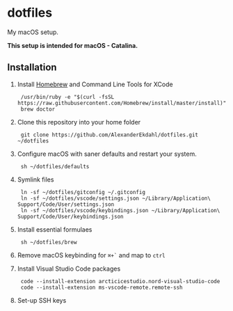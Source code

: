 # dotfiles

My macOS setup.

**This setup is intended for macOS - Catalina.**

## Installation

1. Install [Homebrew](https://mxcl.github.com/homebrew/) and Command Line Tools for XCode

        /usr/bin/ruby -e "$(curl -fsSL https://raw.githubusercontent.com/Homebrew/install/master/install)"
        brew doctor

1. Clone this repository into your home folder

        git clone https://github.com/AlexanderEkdahl/dotfiles.git ~/dotfiles

1. Configure macOS with saner defaults and restart your system.

        sh ~/dotfiles/defaults

1. Symlink files

        ln -sf ~/dotfiles/gitconfig ~/.gitconfig
        ln -sf ~/dotfiles/vscode/settings.json ~/Library/Application\ Support/Code/User/settings.json
        ln -sf ~/dotfiles/vscode/keybindings.json ~/Library/Application\ Support/Code/User/keybindings.json

1. Install essential formulaes

        sh ~/dotfiles/brew

1. Remove macOS keybinding for <code>⌘+`</code> and map to <code>ctrl</code>

1. Install Visual Studio Code packages

        code --install-extension arcticicestudio.nord-visual-studio-code
        code --install-extension ms-vscode-remote.remote-ssh

1. Set-up SSH keys
